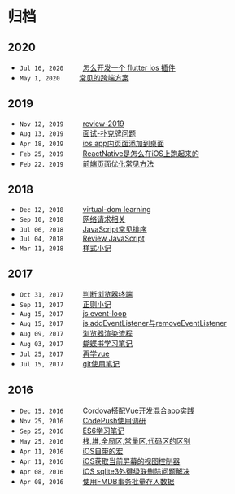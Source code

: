 # 归档

## 2020

- `Jul 16, 2020` <img width="30"/>  [怎么开发一个 flutter ios 插件](/2020/怎么开发一个flutter-ios插件.html.html)
- `May 1, 2020` <img width="30"/>  [常见的跨端方案](/2020/常见的跨端方案.html)

## 2019

- `Nov 12, 2019` <img width="30"/>  [review-2019](https://github.com/wayshon/review-2019)
- `Aug 13, 2019` <img width="30"/>  [面试-扑克牌问题](/2019/面试-扑克牌问题.html)
- `Apr 18, 2019` <img width="30"/>  [ios app内页面添加到桌面](/2019/ios-app内页面添加到桌面.html)
- `Feb 25, 2019` <img width="30"/>  [ReactNative是怎么在iOS上跑起来的](/2019/ReactNative是怎么在iOS上跑起来的.html)
- `Feb 22, 2019` <img width="30"/>  [前端页面优化常见方法](/2019/前端页面优化常见方法.html)

## 2018

- `Dec 12, 2018` <img width="30"/>  [virtual-dom learning](/2018/virtual-dom-learning.html)
- `Sep 10, 2018` <img width="30"/>  [网络请求相关](/2018/网络请求相关.html)
- `Jul 06, 2018` <img width="30"/>  [JavaScript常见排序](/2018/JavaScript常见排序.html)
- `Jul 04, 2018` <img width="30"/>  [Review JavaScript](/2018/Review_JavaScript.html)
- `Mar 11, 2018` <img width="30"/>  [样式小记](/2018/样式小记.html)

## 2017

- `Oct 31, 2017` <img width="30"/>  [判断浏览器终端](/2017/判断浏览器终端.html)
- `Sep 11, 2017` <img width="30"/>  [正则小记](/2017/正则小记.html)
- `Aug 15, 2017` <img width="30"/>  [js event-loop](/2017/js_event-loop.html)
- `Aug 15, 2017` <img width="30"/>  [js addEventListener与removeEventListener](/2017/js_addEventListener&removeEventListener.html)
- `Aug 09, 2017` <img width="30"/>  [浏览器渲染流程](/2017/浏览器渲染流程.html)
- `Aug 03, 2017` <img width="30"/>  [蝴蝶书学习笔记](/2017/蝴蝶书学习笔记.html)
- `Jul 25, 2017` <img width="30"/>  [再学vue](/2017/再学vue.html)
- `Jul 15, 2017` <img width="30"/>  [git使用笔记](/2017/git使用笔记.html)

## 2016 

- `Dec 15, 2016` <img width="30"/>  [Cordova搭配Vue开发混合app实践](/2016/Cordova搭配Vue开发混合app实践.html)
- `Nov 25, 2016` <img width="30"/>  [CodePush使用调研](/2016/CodePush使用调研.html)
- `Sep 25, 2016` <img width="30"/>  [ES6学习笔记](/2016/ES6学习笔记.html)
- `May 25, 2016` <img width="30"/>  [栈,堆,全局区,常量区,代码区的区别](/2016/栈,堆,全局区,常量区,代码区的区别.html)
- `Apr 11, 2016` <img width="30"/>  [iOS自带的宏](/2016/iOS自带的宏.html)
- `Apr 11, 2016` <img width="30"/>  [iOS获取当前屏幕的视图控制器](/2016/iOS获取当前屏幕的视图控制器.html)
- `Apr 08, 2016` <img width="30"/>  [iOS sqlite3外键级联删除问题解决](/2016/iOS-sqlite3外键级联删除问题解决.html)
- `Apr 08, 2016` <img width="30"/>  [使用FMDB事务批量存入数据](/2016/使用FMDB事务批量存入数据.html)